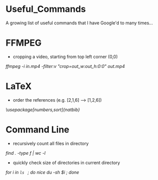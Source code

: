 # Useful_Commands
A growing list of useful commands that I have Google'd to many times...

# FFMPEG 

- cropping a video, starting from top left corner (0,0)

*ffmpeg -i in.mp4 -filter:v "crop=out_w:out_h\:0:0" out.mp4*

# LaTeX

- order the references (e.g. [2,1,6] --> [1,2,6])

*\usepackage[numbers,sort]{natbib}*

# Command Line

- recursively count all files in directory 

*find . -type f | wc -l*

- quickly check size of directories in current directory

*for i in `ls ` ; do nice du -sh $i ; done*
